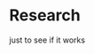# Research 

<html>
  <link rel= " html code " href= "Reseach.js">
  
  
  <body>
  just to see if it works 
  </body>
  
  
  </html>
